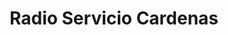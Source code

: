 ---
title: "Radio Servicio Cardenas"
url: /retalhuleu/radio-servicio-cardenas/
shop: radiotecnia
---
